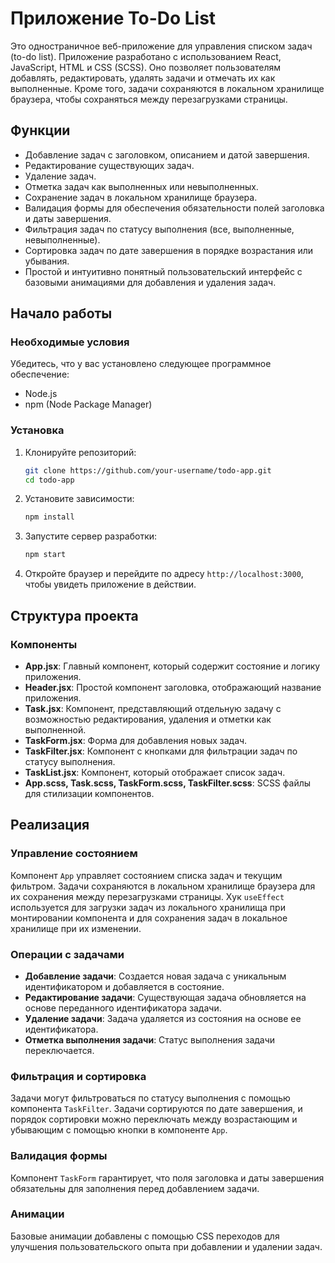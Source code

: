 # Приложение To-Do List

Это одностраничное веб-приложение для управления списком задач (to-do list). Приложение разработано с использованием React, JavaScript, HTML и CSS (SCSS). Оно позволяет пользователям добавлять, редактировать, удалять задачи и отмечать их как выполненные. Кроме того, задачи сохраняются в локальном хранилище браузера, чтобы сохраняться между перезагрузками страницы.

## Функции

- Добавление задач с заголовком, описанием и датой завершения.
- Редактирование существующих задач.
- Удаление задач.
- Отметка задач как выполненных или невыполненных.
- Сохранение задач в локальном хранилище браузера.
- Валидация формы для обеспечения обязательности полей заголовка и даты завершения.
- Фильтрация задач по статусу выполнения (все, выполненные, невыполненные).
- Сортировка задач по дате завершения в порядке возрастания или убывания.
- Простой и интуитивно понятный пользовательский интерфейс с базовыми анимациями для добавления и удаления задач.

## Начало работы

### Необходимые условия

Убедитесь, что у вас установлено следующее программное обеспечение:

- Node.js
- npm (Node Package Manager)

### Установка

1. Клонируйте репозиторий:

   ```sh
   git clone https://github.com/your-username/todo-app.git
   cd todo-app
   ```

2. Установите зависимости:

   ```sh
   npm install
   ```

3. Запустите сервер разработки:

   ```sh
   npm start
   ```

4. Откройте браузер и перейдите по адресу `http://localhost:3000`, чтобы увидеть приложение в действии.

## Структура проекта

### Компоненты

- **App.jsx**: Главный компонент, который содержит состояние и логику приложения.
- **Header.jsx**: Простой компонент заголовка, отображающий название приложения.
- **Task.jsx**: Компонент, представляющий отдельную задачу с возможностью редактирования, удаления и отметки как выполненной.
- **TaskForm.jsx**: Форма для добавления новых задач.
- **TaskFilter.jsx**: Компонент с кнопками для фильтрации задач по статусу выполнения.
- **TaskList.jsx**: Компонент, который отображает список задач.
- **App.scss, Task.scss, TaskForm.scss, TaskFilter.scss**: SCSS файлы для стилизации компонентов.

## Реализация

### Управление состоянием

Компонент `App` управляет состоянием списка задач и текущим фильтром. Задачи сохраняются в локальном хранилище браузера для их сохранения между перезагрузками страницы. Хук `useEffect` используется для загрузки задач из локального хранилища при монтировании компонента и для сохранения задач в локальное хранилище при их изменении.

### Операции с задачами

- **Добавление задачи**: Создается новая задача с уникальным идентификатором и добавляется в состояние.
- **Редактирование задачи**: Существующая задача обновляется на основе переданного идентификатора задачи.
- **Удаление задачи**: Задача удаляется из состояния на основе ее идентификатора.
- **Отметка выполнения задачи**: Статус выполнения задачи переключается.

### Фильтрация и сортировка

Задачи могут фильтроваться по статусу выполнения с помощью компонента `TaskFilter`. Задачи сортируются по дате завершения, и порядок сортировки можно переключать между возрастающим и убывающим с помощью кнопки в компоненте `App`.

### Валидация формы

Компонент `TaskForm` гарантирует, что поля заголовка и даты завершения обязательны для заполнения перед добавлением задачи.

### Анимации

Базовые анимации добавлены с помощью CSS переходов для улучшения пользовательского опыта при добавлении и удалении задач.
